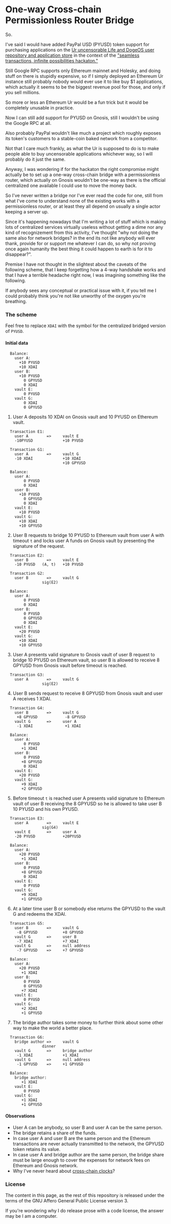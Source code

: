 # One-way Cross-chain Permissionless Router Bridge

So.

I've said I would have added PayPal USD (PYUSD) token support for purchasing
applications on the
[Ur uncensorable Life and DogeOS user repository and application store](
  https://github.com/themartiancompany/ur)
in the context of the
["seamless transactions, infinite possibilities hackaton."](
  https://github.com/themartiancompany/seamless-transactions-infinite-possibilities-hackaton)

Still Google RPC supports only Ethereum mainnet and Holesky,
and doing stuff on there is stupidly expensive, so if I simply
deployed an Ethereum Ur instance still probably nobody
would ever use it to like buy $1 applications, which actually
it seems to be the biggest revenue pool for those, and only
if you sell millions.

So more or less an Ethereum Ur would be a fun trick
but it would be completely unusable in practice.

Now I can still add support for PYUSD on Gnosis,
still I wouldn't be using the Google RPC at all.

Also probably PayPal wouldn't like much a project
which roughly exposes its token's customers to
a stable-coin baked network from a competitor.

Not that I care much frankly, as what the Ur
is supposed to do is to make people able to buy
uncensorable applications whichever way,
so I will probably do it just the same.

Anyway, I was wondering if for the hackaton
the right compromise might actually be
to set up a one-way cross-chain bridge
with a permissionless router, which actually
on Gnosis wouldn't be one-way as there is
the official centralized one available
I could use to move the money back.

So I've never written a bridge nor I've ever read
the code for one, still from what I've come
to understand none of the existing
works with a permissionless router, or at least
they all depend on usually a single
actor keeping a server up.

Since it's happening nowadays that I'm writing
a lot of stuff which is making lots
of centralized services virtually useless
without getting a dime nor any kind of
recognizement from this activity, I've thought
"why not doing the same also for network
bridges? in the end its not like anybody will
ever thank, provide for or support me
whatever I can do, so why not proving once
again humanity the best thing it could happen
to earth is for it to disappear?".

Premise I have not thought in the slightest about the
caveats of the following scheme, that I keep
forgetting how a 4-way handshake works and
that I have a terrible headache right now,
I was imagining something like the following.

If anybody sees any conceptual or practical issue
with it, if you tell me I could probably think
you're not like unworthy of the oxygen you're breathing.

### The scheme

Feel free to replace `XDAI` with the symbol for the
centralized bridged version of `PYUSD`.

#### Initial data

```
  Balance:
    user A:
      +10 PYUSD
      +10 XDAI
    user B:
      +10 PYUSD
        0 GPYUSD
        0 XDAI
    vault E:
        0 PYUSD
    vault G:
        0 XDAI
        0 GPYUSD
```

1) User A deposits 10 XDAI on Gnosis vault and 10 PYUSD on Ethereum vault.

```
  Transaction E1:
    user A        =>     vault E
    -10PYUSD             +10 PYUSD
  
  Transaction G1:
    user A        =>     vault G
    -10 XDAI             +10 XDAI
                         +10 GPYUSD

  Balance:
    user A:
        0 PYUSD
        0 XDAI
    user B:
      +10 PYUSD
        0 GPYUSD
        0 XDAI
    vault E:
      +10 PYUSD
    vault G:
      +10 XDAI
      +10 GPYUSD
```

2) User B requests to bridge 10 PYUSD to Ethereum vault from user A with timeout `t` and locks
   user A funds on Gnosis vault by presenting the signature of the request.

```
  Transaction E2:
    user B        =>     vault E
    -10 PYUSD   (A, t)   +10 PYUSD

  Transaction G2:
    user B        =>     vault G
                sig(E2)

  Balance:
    user A:
        0 PYUSD
        0 XDAI
    user B:
        0 PYUSD
        0 GPYUSD
        0 XDAI
    vault E:
      +20 PYUSD
    vault G:
      +10 XDAI
      +10 GPYUSD
```
 
3) User A presents valid signature to Gnosis vault of user B request to bridge 10 PYUSD on Ethereum vault,
   so user B is allowed to receive 8 GPYUSD from Gnosis vault before timeout is reached.

```
  Transaction G3:
    user A        =>     vault G
                sig(E2)
```

4) User B sends request to receive 8 GPYUSD from Gnosis vault and user A receives 1 XDAI.

```
  Transaction G4:
    user B        =>     vault G 
     +8 GPYUSD            -8 GPYUSD
    vault G       =>     user A
     -1 XDAI              +1 XDAI

  Balance:
    user A:
        0 PYUSD
       +1 XDAI
    user B:
        0 PYUSD
       +8 GPYUSD
        0 XDAI
    vault E:
      +20 PYUSD
    vault G:
       +9 XDAI
       +2 GPYUSD
```

5) Before timeout `t` is reached user A presents valid signature to Ethereum vault of user B receiving the
   8 GPYUSD so he is allowed to take user B 10 PYUSD and his own PYUSD.

```
  Transaction E3:
    user A        =>     vault E
                sig(G4)
    vault E       =>     user A
    -20 PYUSD            +20PYUSD

  Balance:
    user A:
      +20 PYUSD
       +1 XDAI
    user B:
        0 PYUSD
       +8 GPYUSD
        0 XDAI
    vault E:
        0 PYUSD
    vault G:
       +9 XDAI
       +1 GPYUSD
```

6) At a later time user B or somebody else returns the GPYUSD to the vault G and redeems the XDAI.

```
  Transaction G5:
    user B        =>     vault G
     -8 GPYUSD           +8 GPYUSD
    vault G       =>     user B
     -7 XDAI             +7 XDAI
    vault G       =>     null address
     -7 GPYUSD    =>     +7 GPYUSD

  Balance:
    user A:
      +20 PYUSD
       +1 XDAI
    user B:
        0 PYUSD
        0 GPYUSD
       +7 XDAI
    vault E:
        0 PYUSD
    vault G:
       +2 XDAI
       +1 GPYUSD
```

7) The bridge author takes some money to further think about some
   other way to make the world a better place.

```
  Transaction G6:
    bridge author =>     vault G
                dinner
    vault G       =>     bridge author
     -1 XDAI             +1 XDAI
    vault G       =>     null address
     -1 GPYUSD    =>     +1 GPYUSD

  Balance:
    bridge author:
       +1 XDAI
    vault E:
        0 PYUSD
    vault G:
       +1 XDAI
       +1 GPYUSD
```

#### Observations

- User A can be anybody, so user B and user A can be the same person.
- The bridge retains a share of the funds.
- In case user A and user B are the same person and the Ethereum transactions
  are never actually transmitted to the network, the GPYUSD token retains
  its value.
- In case user A and bridge author are the same person, the bridge
  share must be large enough to cover the expenses for network fees on
  Ethereum and Gnosis network.
- Why I've never heard about
  [cross-chain clocks](
    https://ethereum.stackexchange.com/questions/168462/has-anybody-published-code-for-a-cross-chain-clock)?

### License

The content in this page, as the rest of this repository is released under the terms of the GNU Affero General Public License version 3.

If you're wondering why I do release prose with a code license, the answer may be I am a computer.
